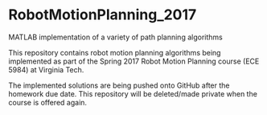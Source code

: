 # RobotMotionPlanning_2017
MATLAB implementation of a variety of path planning algorithms

This repository contains robot motion planning algorithms being implemented as part of 
the Spring 2017 Robot Motion Planning course (ECE 5984) at Virginia Tech.

The implemented solutions are being pushed onto GitHub after the homework due date.
This repository will be deleted/made private when the course is offered again.
